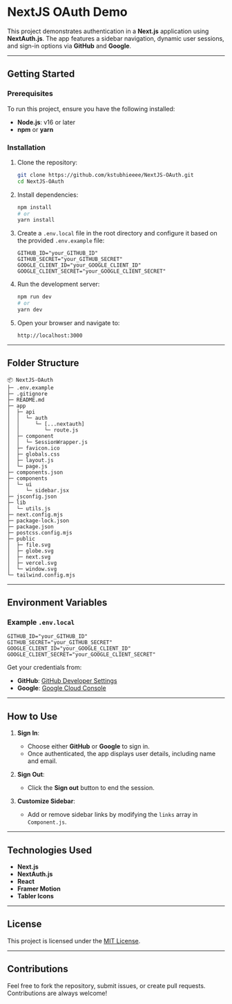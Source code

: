 # NextJS OAuth Demo

This project demonstrates authentication in a **Next.js** application using **NextAuth.js**. The app features a sidebar navigation, dynamic user sessions, and sign-in options via **GitHub** and **Google**.

---

## Getting Started

### Prerequisites

To run this project, ensure you have the following installed:

- **Node.js**: v16 or later
- **npm** or **yarn**

### Installation

1. Clone the repository:

   ```bash
   git clone https://github.com/kstubhieeee/NextJS-OAuth.git
   cd NextJS-OAuth
   ```

2. Install dependencies:

   ```bash
   npm install
   # or
   yarn install
   ```

3. Create a `.env.local` file in the root directory and configure it based on the provided `.env.example` file:

   ```
   GITHUB_ID="your_GITHUB_ID"
   GITHUB_SECRET="your_GITHUB_SECRET"
   GOOGLE_CLIENT_ID="your_GOOGLE_CLIENT_ID"
   GOOGLE_CLIENT_SECRET="your_GOOGLE_CLIENT_SECRET"
   ```

4. Run the development server:

   ```bash
   npm run dev
   # or
   yarn dev
   ```

5. Open your browser and navigate to:
   ```
   http://localhost:3000
   ```

---

## Folder Structure

```
📦 NextJS-OAuth
├─ .env.example
├─ .gitignore
├─ README.md
├─ app
│  ├─ api
│  │  └─ auth
│  │     └─ [...nextauth]
│  │        └─ route.js
│  ├─ component
│  │  └─ SessionWrapper.js
│  ├─ favicon.ico
│  ├─ globals.css
│  ├─ layout.js
│  └─ page.js
├─ components.json
├─ components
│  └─ ui
│     └─ sidebar.jsx
├─ jsconfig.json
├─ lib
│  └─ utils.js
├─ next.config.mjs
├─ package-lock.json
├─ package.json
├─ postcss.config.mjs
├─ public
│  ├─ file.svg
│  ├─ globe.svg
│  ├─ next.svg
│  ├─ vercel.svg
│  └─ window.svg
└─ tailwind.config.mjs
```

---

## Environment Variables

### Example `.env.local`

```env
GITHUB_ID="your_GITHUB_ID"
GITHUB_SECRET="your_GITHUB_SECRET"
GOOGLE_CLIENT_ID="your_GOOGLE_CLIENT_ID"
GOOGLE_CLIENT_SECRET="your_GOOGLE_CLIENT_SECRET"
```

Get your credentials from:

- **GitHub**: [GitHub Developer Settings](https://github.com/settings/developers)
- **Google**: [Google Cloud Console](https://console.cloud.google.com/)

---

## How to Use

1. **Sign In**:

   - Choose either **GitHub** or **Google** to sign in.
   - Once authenticated, the app displays user details, including name and email.

2. **Sign Out**:

   - Click the **Sign out** button to end the session.

3. **Customize Sidebar**:
   - Add or remove sidebar links by modifying the `links` array in `Component.js`.

---

## Technologies Used

- **Next.js**
- **NextAuth.js**
- **React**
- **Framer Motion**
- **Tabler Icons**

---

## License

This project is licensed under the [MIT License](LICENSE).

---

## Contributions

Feel free to fork the repository, submit issues, or create pull requests. Contributions are always welcome!
